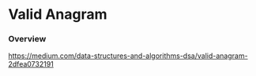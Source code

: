 # Valid Anagram

### Overview

https://medium.com/data-structures-and-algorithms-dsa/valid-anagram-2dfea0732191
